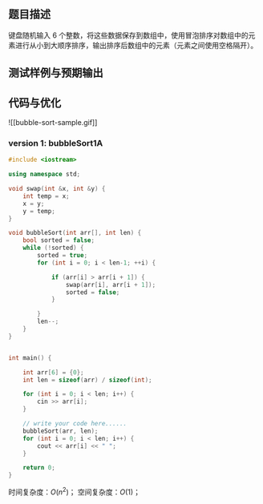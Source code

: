 ## 题目描述
键盘随机输入 6 个整数，将这些数据保存到数组中，使用冒泡排序对数组中的元素进行从小到大顺序排序，输出排序后数组中的元素（元素之间使用空格隔开）。
## 测试样例与预期输出

## 代码与优化
![[bubble-sort-sample.gif]]

### version 1: bubbleSort1A
```cpp
#include <iostream>

using namespace std;

void swap(int &x, int &y) {
    int temp = x;
    x = y;
    y = temp;
}

void bubbleSort(int arr[], int len) {
    bool sorted = false;
    while (!sorted) {
        sorted = true;
        for (int i = 0; i < len-1; ++i) {

            if (arr[i] > arr[i + 1]) {
                swap(arr[i], arr[i + 1]);
                sorted = false;
            }

        }
        len--;
    }
}


int main() {

    int arr[6] = {0};
    int len = sizeof(arr) / sizeof(int);

    for (int i = 0; i < len; i++) {
        cin >> arr[i];
    }

    // write your code here......
    bubbleSort(arr, len);
    for (int i = 0; i < len; i++) {
        cout << arr[i] << " ";
    }

    return 0;
}
```

时间复杂度：$O(n^2)$；
空间复杂度：$O(1)$；